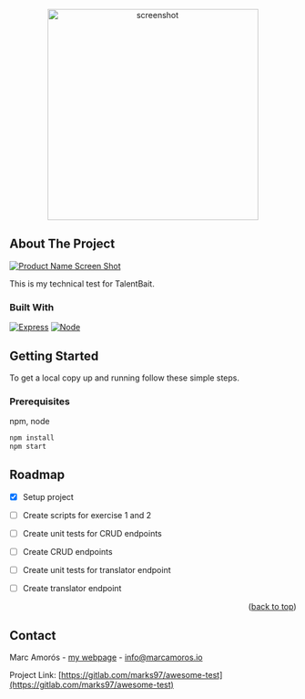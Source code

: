 <!-- PROJECT LOGO -->
<br />
<div align="center">
  <a>
    <img src="" alt="screenshot" width="370">
  </a>
</div>

<!-- ABOUT THE PROJECT -->
## About The Project

[![Product Name Screen Shot][product-screenshot]](https://example.com)

This is my technical test for TalentBait.

### Built With

[![Express][Express.com]][Express-url]
[![Node][Nodejs.org]][Nodejs-url]

<!-- GETTING STARTED -->
## Getting Started

To get a local copy up and running follow these simple steps.

### Prerequisites

npm, node
  ```sh
  npm install
  npm start
  ```


<!-- ROADMAP -->
## Roadmap

- [x] Setup project
- [ ] Create scripts for exercise 1 and 2
- [ ] Create unit tests for CRUD endpoints 
- [ ] Create CRUD endpoints 
- [ ] Create unit tests for translator endpoint
- [ ] Create translator endpoint


<p align="right">(<a href="#readme-top">back to top</a>)</p>


<!-- CONTACT -->
## Contact

Marc Amorós - [my webpage](https://marcamoros.io) - info@marcamoros.io

Project Link: [https://gitlab.com/marks97/awesome-test](https://gitlab.com/marks97/awesome-test)

<!-- MARKDOWN LINKS & IMAGES -->
<!-- https://www.markdownguide.org/basic-syntax/#reference-style-links -->
[product-screenshot]: images/screenshot.png
[Nodejs.org]: https://img.shields.io/badge/Node.js-43853D?style=for-the-badge&logo=node.js&logoColor=white
[Nodejs-url]: https://nodejs.org
[Express.com]: https://img.shields.io/badge/Express.js-404D59?style=for-the-badge
[Express-url]: https://expressjs.com

